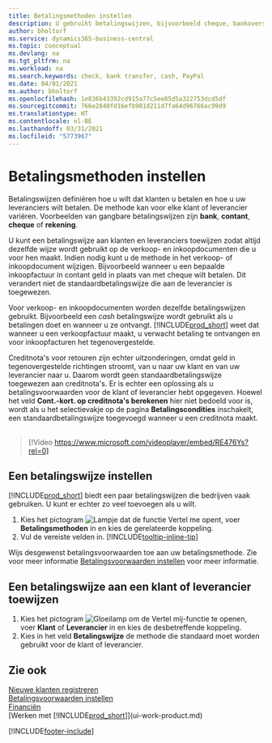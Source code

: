 ```yaml
---
title: Betalingsmethoden instellen
description: U gebruikt betalingswijzen, bijvoorbeeld cheque, bankoverschrijving, contant geld of PayPal, om te bepalen hoe verkoop- en inkoopfacturen worden betaald.
author: bholtorf
ms.service: dynamics365-business-central
ms.topic: conceptual
ms.devlang: na
ms.tgt_pltfrm: na
ms.workload: na
ms.search.keywords: check, bank transfer, cash, PayPal
ms.date: 04/01/2021
ms.author: bholtorf
ms.openlocfilehash: 1e836b43392cd915a77c5ee85d5a322753dcd5df
ms.sourcegitcommit: 766e2840fd16efb901d211d7fa64d96766ac99d9
ms.translationtype: HT
ms.contentlocale: nl-BE
ms.lasthandoff: 03/31/2021
ms.locfileid: "5773967"
---
```

# <a name="set-up-payment-methods"></a>Betalingsmethoden instellen

Betalingswijzen definiëren hoe u wilt dat klanten u betalen en hoe u uw leveranciers wilt betalen. De methode kan voor elke klant of leverancier variëren. Voorbeelden van gangbare betalingswijzen zijn **bank**, **contant**, **cheque** of **rekening**.

U kunt een betalingswijze aan klanten en leveranciers toewijzen zodat altijd dezelfde wijze wordt gebruikt op de verkoop- en inkoopdocumenten die u voor hen maakt. Indien nodig kunt u de methode in het verkoop- of inkoopdocument wijzigen. Bijvoorbeeld wanneer u een bepaalde inkoopfactuur in contant geld in plaats van met cheque wilt betalen. Dit verandert niet de standaardbetalingswijze die aan de leverancier is toegewezen.

Voor verkoop- en inkoopdocumenten worden dezelfde betalingswijzen gebruikt. Bijvoorbeeld een _cash_ betalingswijze wordt gebruikt als u betalingen doet en wanneer u ze ontvangt. [!INCLUDE[prod_short](includes/prod_short.md)] weet dat wanneer u een verkoopfactuur maakt, u verwacht betaling te ontvangen en voor inkoopfacturen het tegenovergestelde.

Creditnota's voor retouren zijn echter uitzonderingen, omdat geld in tegenovergestelde richtingen stroomt, van u naar uw klant en van uw leverancier naar u. Daarom wordt geen standaardbetalingswijze toegewezen aan creditnota's. Er is echter een oplossing als u betalingsvoorwaarden voor de klant of leverancier hebt opgegeven. Hoewel het veld **Cont.-kort. op creditnota's berekenen** hier niet bedoeld voor is, wordt als u het selectievakje op de pagina **Betalingscondities** inschakelt, een standaardbetalingswijze toegevoegd wanneer u een creditnota maakt. <br><br>  

> [!Video https://www.microsoft.com/videoplayer/embed/RE476Ys?rel=0]

## <a name="to-set-up-a-payment-method"></a>Een betalingswijze instellen

[!INCLUDE[prod_short](includes/prod_short.md)] biedt een paar betalingswijzen die bedrijven vaak gebruiken. U kunt er echter zo veel toevoegen als u wilt.

1. Kies het pictogram ![Lampje dat de functie Vertel me opent](media/ui-search/search_small.png "Vertel me wat u wilt doen"), voer **Betalingsmethoden** in en kies de gerelateerde koppeling.
2. Vul de vereiste velden in. [!INCLUDE[tooltip-inline-tip](includes/tooltip-inline-tip_md.md)]

Wijs desgewenst betalingsvoorwaarden toe aan uw betalingsmethode. Zie voor meer informatie [Betalingsvoorwaarden instellen](finance-payment-terms.md) voor meer informatie.  

## <a name="to-assign-a-payment-method-to-a-customer-or-vendor"></a>Een betalingswijze aan een klant of leverancier toewijzen

1. Kies het pictogram ![Gloeilamp om de Vertel mij-functie te openen](media/ui-search/search_small.png "Vertel me wat u wilt doen"), voer **Klant** of **Leverancier** in en kies de desbetreffende koppeling.
2. Kies in het veld **Betalingswijze** de methode die standaard moet worden gebruikt voor de klant of leverancier.

## <a name="see-also"></a>Zie ook

[Nieuwe klanten registreren](sales-how-register-new-customers.md)  
[Betalingsvoorwaarden instellen](finance-payment-terms.md)  
[Financiën](finance.md)  
[Werken met [!INCLUDE[prod_short](includes/prod_short.md)]](ui-work-product.md)  


[!INCLUDE[footer-include](includes/footer-banner.md)]
